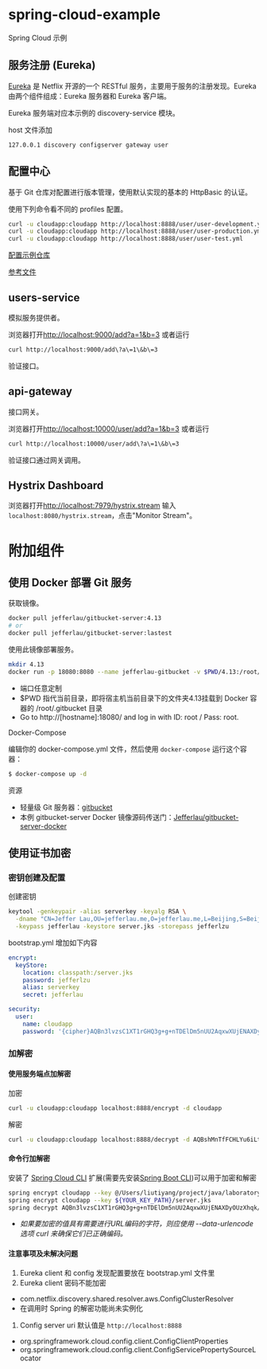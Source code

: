 # spring-cloud-example
Spring Cloud 示例

## 服务注册 (Eureka)
[Eureka](https://github.com/Netflix/eureka/wiki/Eureka-at-a-glance) 是 Netflix 开源的一个 RESTful 服务，主要用于服务的注册发现。Eureka 由两个组件组成：Eureka 服务器和 Eureka 客户端。

Eureka 服务端对应本示例的 discovery-service 模块。

host 文件添加
```
127.0.0.1 discovery configserver gateway user
```

## 配置中心

基于 Git 仓库对配置进行版本管理，使用默认实现的基本的 HttpBasic 的认证。

使用下列命令看不同的 profiles 配置。
```bash
curl -u cloudapp:cloudapp http://localhost:8888/user/user-development.yml
curl -u cloudapp:cloudapp http://localhost:8888/user/user-production.yml
curl -u cloudapp:cloudapp http://localhost:8888/user/user-test.yml
```

[配置示例仓库](https://github.com/Jefferlau/spring-cloud-example-config)

[参考文件](https://blog.coding.net/blog/spring-cloud-config?utm_source=tuicool&utm_medium=referral)

## users-service

模拟服务提供者。

浏览器打开[http://localhost:9000/add?a=1&b=3]()
或者运行
```bash
curl http://localhost:9000/add\?a\=1\&b\=3
```
验证接口。

## api-gateway

接口网关。

浏览器打开[http://localhost:10000/user/add?a=1&b=3]()
或者运行
```bash
curl http://localhost:10000/user/add\?a\=1\&b\=3
```
验证接口通过网关调用。

## Hystrix Dashboard

浏览器打开[http://localhost:7979/hystrix.stream]()
输入``localhost:8080/hystrix.stream``，点击"Monitor Stream"。


# 附加组件

## 使用 Docker 部署 Git 服务

获取镜像。
```bash
docker pull jefferlau/gitbucket-server:4.13
# or
docker pull jefferlau/gitbucket-server:lastest
```
使用此镜像部署服务。
```bash
mkdir 4.13
docker run -p 18080:8080 --name jefferlau-gitbucket -v $PWD/4.13:/root/.gitbucket -d jefferlau/gitbucket-server:4.13
```

- 端口任意定制
- $PWD 指代当前目录，即将宿主机当前目录下的文件夹4.13挂载到 Docker 容器的 /root/.gitbucket 目录
- Go to http://[hostname]:18080/ and log in with ID: root / Pass: root.

Docker-Compose

编辑你的 docker-compose.yml 文件，然后使用 ``docker-compose`` 运行这个容器：

```bash
$ docker-compose up -d
```

资源
- 轻量级 Git 服务器：[gitbucket](https://github.com/gitbucket/gitbucket/releases)
- 本例 gitbucket-server Docker 镜像源码传送门：[Jefferlau/gitbucket-server-docker](https://github.com/Jefferlau/gitbucket-server-docker)

## 使用证书加密
### 密钥创建及配置
创建密钥
```bash
keytool -genkeypair -alias serverkey -keyalg RSA \
  -dname "CN=Jeffer Lau,OU=jefferlau.me,O=jefferlau.me,L=Beijing,S=Beijing,C=CN" \
  -keypass jefferlau -keystore server.jks -storepass jefferlzu
```
bootstrap.yml 增加如下内容
```yaml
encrypt:
  keyStore:
    location: classpath:/server.jks
    password: jefferlzu
    alias: serverkey
    secret: jefferlau

security:
  user:
    name: cloudapp
    password: '{cipher}AQBn3lvzsC1XT1rGHQ3g+g+nTDElDm5nUU2AqxwXUjENAXDyOUzXhqk/fbVjTbwZgQGL7OFrit27m14jAb3kYn+1+7YLj9Pnoq/E77RRwz+O2ejQ8YC73l372kmRsd1IiE0v4mxemkUcOeO5WVfFtBsTIWsqsK88UVA0FxfnSZaq0x8EDBYj4aPHPIQWQa/pFFjfKg0LJAJTDbtF816L/vWMJBCARIBtUOpeXRRBBnG0mJg2euzqJ6T/A2wBW/A8Dz7S98cKxz5HGjFg3MbmYgxlxvTCfPYFM68HlSNTNimuYUfUu5mVaH1SgrP2vuvx756DQ4Ne/1ECCHbQgeDPv76CPzWKSjW7+YKL75sQEqdHlmy/JpWluAdTDpw3w73pT8I='
```
### 加解密
#### 使用服务端点加解密
加密
```bash
curl -u cloudapp:cloudapp localhost:8888/encrypt -d cloudapp
```
解密
```bash
curl -u cloudapp:cloudapp localhost:8888/decrypt -d AQBshMnTfFCHLYu6iLtobA4fgh2CJnJqc/so1kk9hrqHIfm4lfJz5qN5oJCIhXgadAZCHlOz+wJMFyi6gl5v6WNMjusN9xeqd+9RELyBwuA990mHh6Q1v3VCqk7iMWJ2j28ejQTfAIkDbsvGiNDkOEU28+g6HfKKVpDCsGTIdXO5jIwiOGBf53IHXxTOwgo+jpahm2C2+vHEEJTrqUl5W6vdoRA2hSTfZ7/RaiIWOlUnN9GjpcpZwo6XmiOGsVZwVPmR/GQ86G0YYXLGZhzyw/dcKdNSgg1FiEnOQVCl5o0AANI5rH4Quiqi1YvWBHT9KqEp16f/QHyrZPd9aoIW8L1F+l9Ks+fvuggWlkyp9lRFYZRkWAXZhQnH2etTLH3VY58=
```
#### 命令行加解密
安装了 [Spring Cloud CLI](https://cloud.spring.io/spring-cloud-cli/) 扩展(需要先安装[Spring Boot CLI](https://docs.spring.io/spring-boot/docs/current/reference/html/getting-started-installing-spring-boot.html))可以用于加密和解密

```bash
spring encrypt cloudapp --key @/Users/liutiyang/project/java/laboratory/spring-cloud-example/hystrix-dashboard/src/main/resources/server.jks
spring encrypt cloudapp --key ${YOUR_KEY_PATH}/server.jks
spring decrypt AQBn3lvzsC1XT1rGHQ3g+g+nTDElDm5nUU2AqxwXUjENAXDyOUzXhqk/fbVjTbwZgQGL7OFrit27m14jAb3kYn+1+7YLj9Pnoq/E77RRwz+O2ejQ8YC73l372kmRsd1IiE0v4mxemkUcOeO5WVfFtBsTIWsqsK88UVA0FxfnSZaq0x8EDBYj4aPHPIQWQa/pFFjfKg0LJAJTDbtF816L/vWMJBCARIBtUOpeXRRBBnG0mJg2euzqJ6T/A2wBW/A8Dz7S98cKxz5HGjFg3MbmYgxlxvTCfPYFM68HlSNTNimuYUfUu5mVaH1SgrP2vuvx756DQ4Ne/1ECCHbQgeDPv76CPzWKSjW7+YKL75sQEqdHlmy/JpWluAdTDpw3w73pT8I= --key ${YOUR_KEY_PATH}/server.jks
```

- *如果要加密的值具有需要进行URL编码的字符，则应使用 --data-urlencode 选项 curl 来确保它们已正确编码。*

#### 注意事项及未解决问题

1. Eureka client 和 config 发现配置要放在 bootstrap.yml 文件里
1. Eureka client 密码不能加密
  - com.netflix.discovery.shared.resolver.aws.ConfigClusterResolver
  - 在调用时 Spring 的解密功能尚未实例化
1. Config server uri 默认值是 ``http://localhost:8888``
  - org.springframework.cloud.config.client.ConfigClientProperties
  - org.springframework.cloud.config.client.ConfigServicePropertySourceLocator
